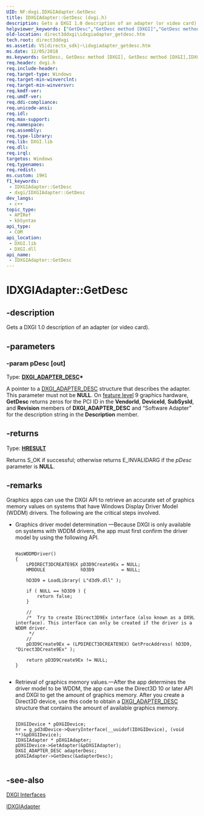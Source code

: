 ```yaml
---
UID: NF:dxgi.IDXGIAdapter.GetDesc
title: IDXGIAdapter::GetDesc (dxgi.h)
description: Gets a DXGI 1.0 description of an adapter (or video card).
helpviewer_keywords: ["GetDesc","GetDesc method [DXGI]","GetDesc method [DXGI]","IDXGIAdapter interface","IDXGIAdapter interface [DXGI]","GetDesc method","IDXGIAdapter.GetDesc","IDXGIAdapter::GetDesc","d6097f67-3411-f7d2-50dc-507efce034b7","direct3ddxgi.idxgiadapter_getdesc","dxgi/IDXGIAdapter::GetDesc"]
old-location: direct3ddxgi\idxgiadapter_getdesc.htm
tech.root: direct3ddxgi
ms.assetid: VS|directx_sdk|~\idxgiadapter_getdesc.htm
ms.date: 12/05/2018
ms.keywords: GetDesc, GetDesc method [DXGI], GetDesc method [DXGI],IDXGIAdapter interface, IDXGIAdapter interface [DXGI],GetDesc method, IDXGIAdapter.GetDesc, IDXGIAdapter::GetDesc, d6097f67-3411-f7d2-50dc-507efce034b7, direct3ddxgi.idxgiadapter_getdesc, dxgi/IDXGIAdapter::GetDesc
req.header: dxgi.h
req.include-header: 
req.target-type: Windows
req.target-min-winverclnt: 
req.target-min-winversvr: 
req.kmdf-ver: 
req.umdf-ver: 
req.ddi-compliance: 
req.unicode-ansi: 
req.idl: 
req.max-support: 
req.namespace: 
req.assembly: 
req.type-library: 
req.lib: DXGI.lib
req.dll: 
req.irql: 
targetos: Windows
req.typenames: 
req.redist: 
ms.custom: 19H1
f1_keywords:
 - IDXGIAdapter::GetDesc
 - dxgi/IDXGIAdapter::GetDesc
dev_langs:
 - c++
topic_type:
 - APIRef
 - kbSyntax
api_type:
 - COM
api_location:
 - DXGI.lib
 - DXGI.dll
api_name:
 - IDXGIAdapter::GetDesc
---
```


# IDXGIAdapter::GetDesc


## -description

Gets a DXGI 1.0 description of an adapter (or video card).

## -parameters

### -param pDesc [out]

Type: <b><a href="/windows/desktop/api/dxgi/ns-dxgi-dxgi_adapter_desc">DXGI_ADAPTER_DESC</a>*</b>

A pointer to a <a href="/windows/desktop/api/dxgi/ns-dxgi-dxgi_adapter_desc">DXGI_ADAPTER_DESC</a> structure that describes the adapter. This parameter must not be <b>NULL</b>. On <a href="/windows/desktop/direct3d11/overviews-direct3d-11-devices-downlevel-intro">feature level</a> 9 graphics hardware, <b>GetDesc</b> returns zeros for the PCI ID in the <b>VendorId</b>, <b>DeviceId</b>, <b>SubSysId</b>, and <b>Revision</b> members of <b>DXGI_ADAPTER_DESC</b> and “Software Adapter” for the description string in the <b>Description</b> member.

## -returns

Type: <b><a href="/windows/win32/com/structure-of-com-error-codes">HRESULT</a></b>

Returns S_OK if successful; otherwise returns E_INVALIDARG if the <i>pDesc</i> parameter is <b>NULL</b>.

## -remarks

Graphics apps can use the DXGI API to retrieve an accurate set of graphics memory 
      values on systems that have Windows Display Driver Model (WDDM) drivers. The following are the critical steps involved.

<ul>
<li>
Graphics driver model determination —Because DXGI is only available on systems with WDDM drivers, the app must first confirm the driver model by using the following API.


```

HasWDDMDriver()
{
    LPDIRECT3DCREATE9EX pD3D9Create9Ex = NULL;
    HMODULE             hD3D9          = NULL;

    hD3D9 = LoadLibrary( L"d3d9.dll" );

    if ( NULL == hD3D9 ) {
        return false;
    }

    //
    /*  Try to create IDirect3D9Ex interface (also known as a DX9L interface). This interface can only be created if the driver is a WDDM driver.
	 */
    //
    pD3D9Create9Ex = (LPDIRECT3DCREATE9EX) GetProcAddress( hD3D9, "Direct3DCreate9Ex" );

    return pD3D9Create9Ex != NULL;
}
      
```


</li>
<li>
Retrieval of graphics memory values.—After the app determines the driver model to be WDDM, the app can use the Direct3D 10 or later API and DXGI to get the amount of graphics memory. 
      After you create a Direct3D device, use this code to obtain 
      a <a href="/windows/desktop/api/dxgi/ns-dxgi-dxgi_adapter_desc">DXGI_ADAPTER_DESC</a> structure that contains the amount of available graphics memory.


```

IDXGIDevice * pDXGIDevice;
hr = g_pd3dDevice->QueryInterface(__uuidof(IDXGIDevice), (void **)&pDXGIDevice);
IDXGIAdapter * pDXGIAdapter;
pDXGIDevice->GetAdapter(&pDXGIAdapter);
DXGI_ADAPTER_DESC adapterDesc;
pDXGIAdapter->GetDesc(&adapterDesc);
      
```


</li>
</ul>

## -see-also

<a href="/windows/desktop/direct3ddxgi/d3d10-graphics-reference-dxgi-interfaces">DXGI Interfaces</a>



<a href="/windows/desktop/api/dxgi/nn-dxgi-idxgiadapter">IDXGIAdapter</a>

